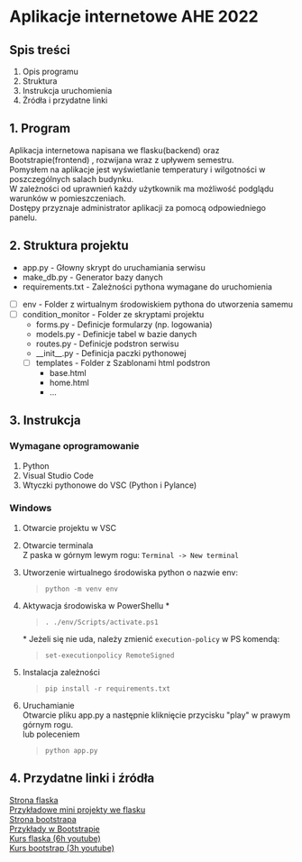 # Aplikacje internetowe AHE 2022
## Spis treści
1. Opis programu
2. Struktura
3. Instrukcja uruchomienia
4. Żródła i przydatne linki
   
## 1. Program
Aplikacja internetowa napisana we flasku(backend) oraz Bootstrapie(frontend)
, rozwijana wraz z upływem semestru.  
Pomysłem na aplikacje jest wyświetlanie temperatury i wilgotności w poszczególnych salach budynku.   
W zależności od uprawnień każdy użytkownik ma możliwość podglądu warunków w pomieszczeniach.  
Dostępy przyznaje administrator aplikacji za pomocą odpowiedniego panelu.

## 2. Struktura projektu
* app.py - Głowny skrypt do uruchamiania serwisu
* make_db.py - Generator bazy danych
* requirements.txt - Zależności pythona wymagane do uruchomienia
* [ ] env - Folder z wirtualnym środowiskiem pythona do utworzenia samemu
* [ ] condition_monitor - Folder ze skryptami projektu
  * forms.py - Definicje formularzy (np. logowania)
  * models.py - Definicje tabel w bazie danych
  * routes.py - Definicje podstron serwisu
  * \_\_init\_\_.py - Definicja paczki pythonowej
  * [ ] templates - Folder z Szablonami html podstron
    * base.html
    * home.html
    * ...

## 3. Instrukcja
### Wymagane oprogramowanie
1. Python
2. Visual Studio Code
3. Wtyczki pythonowe do VSC (Python i Pylance)
   
### Windows
1. Otwarcie projektu w VSC

2. Otwarcie terminala  
   Z paska w górnym lewym rogu: `Terminal -> New terminal`

3. Utworzenie wirtualnego środowiska python o nazwie env:
   > `python -m venv env`
4. Aktywacja środowiska w PowerShellu *
   > `. ./env/Scripts/activate.ps1`  

    \* Jeżeli się nie uda, należy zmienić `execution-policy` w PS komendą: 
    > `set-executionpolicy RemoteSigned`
5. Instalacja zależności
   > `pip install -r requirements.txt`

6. Uruchamianie  
   Otwarcie pliku app.py a następnie kliknięcie przycisku "play" w prawym górnym rogu.  
   lub poleceniem
   > `python app.py`

## 4. Przydatne linki i źródła
[Strona flaska](https://flask.palletsprojects.com/en/2.0.x/)  
[Przykładowe mini projekty we flasku](https://python101.readthedocs.io/pl/latest/webflask/)  
[Strona bootstrapa](https://getbootstrap.com/)  
[Przykłady w Bootstrapie](https://www.w3schools.com/bootstrap/bootstrap_examples.asp)  
[Kurs flaska (6h youtube)](https://www.youtube.com/watch?v=Qr4QMBUPxWo&t=1793s)  
[Kurs bootstrap (3h youtube)](https://www.youtube.com/watch?v=-qfEOE4vtxE)